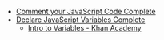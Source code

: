 * [Comment your JavaScript Code Complete](https://www.freecodecamp.com/challenges/comment-your-javascript-code)
* [Declare JavaScript Variables Complete](https://www.freecodecamp.com/challenges/declare-javascript-variables)
  * [Intro to Variables - Khan Academy](https://www.khanacademy.org/computing/computer-programming/programming/variables/p/intro-to-variables)
